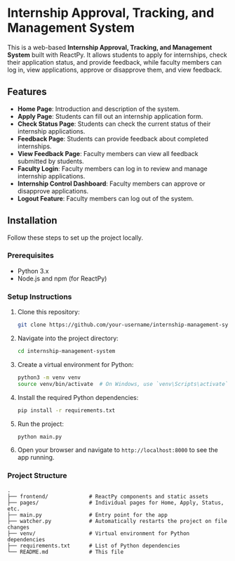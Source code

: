 # Internship Approval, Tracking, and Management System

This is a web-based **Internship Approval, Tracking, and Management System** built with ReactPy. It allows students to apply for internships, check their application status, and provide feedback, while faculty members can log in, view applications, approve or disapprove them, and view feedback.

## Features

- **Home Page**: Introduction and description of the system.
- **Apply Page**: Students can fill out an internship application form.
- **Check Status Page**: Students can check the current status of their internship applications.
- **Feedback Page**: Students can provide feedback about completed internships.
- **View Feedback Page**: Faculty members can view all feedback submitted by students.
- **Faculty Login**: Faculty members can log in to review and manage internship applications.
- **Internship Control Dashboard**: Faculty members can approve or disapprove applications.
- **Logout Feature**: Faculty members can log out of the system.

## Installation

Follow these steps to set up the project locally.

### Prerequisites

- Python 3.x
- Node.js and npm (for ReactPy)

### Setup Instructions

1. Clone this repository:

    ```bash
    git clone https://github.com/your-username/internship-management-system.git
    ```

2. Navigate into the project directory:

    ```bash
    cd internship-management-system
    ```

3. Create a virtual environment for Python:

    ```bash
    python3 -m venv venv
    source venv/bin/activate  # On Windows, use `venv\Scripts\activate`
    ```

4. Install the required Python dependencies:

    ```bash
    pip install -r requirements.txt
    ```

5. Run the project:

    ```bash
    python main.py
    ```

6. Open your browser and navigate to `http://localhost:8000` to see the app running.

### Project Structure

```plaintext
.
├── frontend/             # ReactPy components and static assets
├── pages/                # Individual pages for Home, Apply, Status, etc.
├── main.py               # Entry point for the app
├── watcher.py            # Automatically restarts the project on file changes
├── venv/                 # Virtual environment for Python dependencies
├── requirements.txt      # List of Python dependencies
└── README.md             # This file
